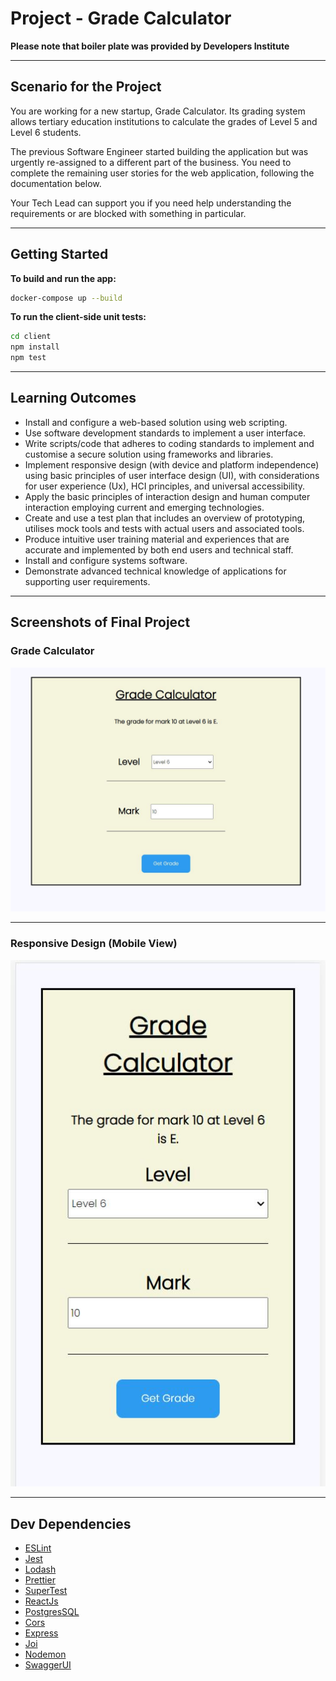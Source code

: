 # Project - Grade Calculator

**Please note that boiler plate was provided by Developers Institute**

---

## Scenario for the Project

You are working for a new startup, Grade Calculator. Its grading system allows tertiary education institutions to calculate the grades of Level 5 and Level 6 students.

The previous Software Engineer started building the application but was urgently re-assigned to a different part of the business. You need to complete the remaining user stories for the web application, following the documentation below.

Your Tech Lead can support you if you need help understanding the requirements or are blocked with something in particular.

---

## Getting Started

**To build and run the app:**

```zsh
docker-compose up --build
```

**To run the client-side unit tests:**

```zsh
cd client
npm install
npm test
```

---

## Learning Outcomes

- Install and configure a web-based solution using web scripting.
- Use software development standards to implement a user interface.
- Write scripts/code that adheres to coding standards to implement and customise a secure solution using frameworks and libraries.
- Implement responsive design (with device and platform independence) using basic principles of user interface design (UI), with considerations for user experience (Ux), HCI principles, and universal accessibility.
- Apply the basic principles of interaction design and human computer interaction employing current and emerging technologies.
- Create and use a test plan that includes an overview of prototyping, utilises mock tools and tests with actual users and associated tools.
- Produce intuitive user training material and experiences that are accurate and implemented by both end users and technical staff.
- Install and configure systems software.
- Demonstrate advanced technical knowledge of applications for supporting user requirements.

---

## Screenshots of Final Project

### Grade Calculator

![alt text](./Screenshots/Grade%20Calculator.JPG)

---

### Responsive Design (Mobile View)

![alt text](./Screenshots/Responsive.JPG)

---

## Dev Dependencies

- [ESLint](https://eslint.org/)
- [Jest](https://jestjs.io/)
- [Lodash](https://lodash.com/)
- [Prettier](https://prettier.io/)
- [SuperTest](https://www.npmjs.com/package/supertest)
- [ReactJs](https://reactjs.org/)
- [PostgresSQL](https://www.postgresql.org/)
- [Cors](https://www.npmjs.com/package/cors)
- [Express](https://expressjs.com/)
- [Joi](https://joi.dev/)
- [Nodemon](https://nodemon.io/)
- [SwaggerUI](https://swagger.io/tools/swaggerhub/?&utm_source=aw&utm_medium=ppcg&utm_campaign=SEM_SwaggerHub_PR_APAC_ENG_EXT_Prospecting&utm_term=swagger%20ui&utm_content=511271118125&gclid=CjwKCAiAhKycBhAQEiwAgf19egfNmOUPV82i47Ll_19EpUIrUcm1jyWh_TtlzRk5C17xCHW1pONJShoCX9IQAvD_BwE&gclsrc=aw.ds)
